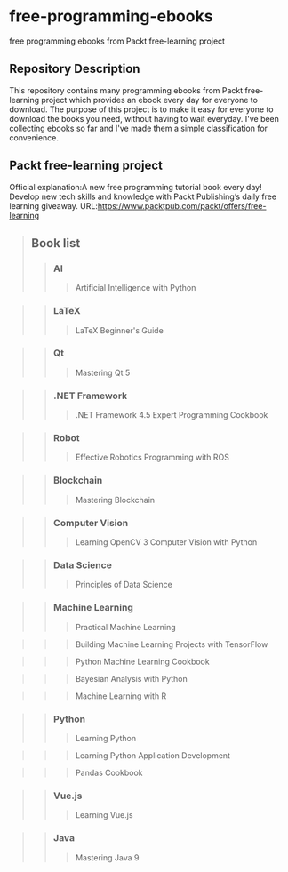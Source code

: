 # free-programming-ebooks
free programming ebooks from Packt free-learning project

## Repository Description
This repository contains many programming ebooks from Packt free-learning project which provides an ebook every day for everyone to download.
The purpose of this project is to make it easy for everyone to download the books you need, without having to wait everyday.
I've been collecting ebooks so far and I've made them a simple classification for convenience.

## Packt free-learning project
Official explanation:A new free programming tutorial book every day! 
Develop new tech skills and knowledge with Packt Publishing’s daily free learning giveaway.
URL:https://www.packtpub.com/packt/offers/free-learning

> ## Book list
>> ### AI
>>> Artificial Intelligence with Python

>>### LaTeX
>>>LaTeX Beginner's Guide

>>### Qt
>>>Mastering Qt 5

>>### .NET Framework
>>>.NET Framework 4.5 Expert Programming Cookbook

>>### Robot
>>>Effective Robotics Programming with ROS

>>### Blockchain
>>>Mastering Blockchain

>>### Computer Vision
>>>Learning OpenCV 3 Computer Vision with Python

>>### Data Science
>>>Principles of Data Science

>>### Machine Learning 
>>>Practical Machine Learning

>>>Building Machine Learning Projects with TensorFlow

>>>Python Machine Learning Cookbook

>>>Bayesian Analysis with Python

>>>Machine Learning with R

>>### Python 
>>>Learning Python

>>>Learning Python Application Development

>>>Pandas Cookbook

>>### Vue.js
>>>Learning Vue.js

>>### Java
>>>Mastering Java 9
